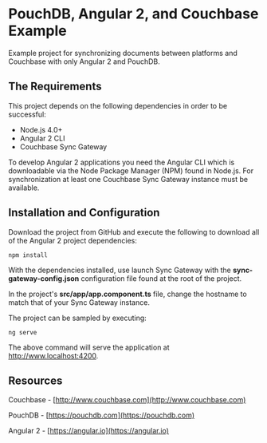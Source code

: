# PouchDB, Angular 2, and Couchbase Example

Example project for synchronizing documents between platforms and Couchbase with only Angular 2 and PouchDB.

## The Requirements

This project depends on the following dependencies in order to be successful:

* Node.js 4.0+
* Angular 2 CLI
* Couchbase Sync Gateway

To develop Angular 2 applications you need the Angular CLI which is downloadable via the Node Package Manager (NPM) found in Node.js.  For synchronization at least one Couchbase Sync Gateway instance must be available.

## Installation and Configuration

Download the project from GitHub and execute the following to download all of the Angular 2 project dependencies:

```
npm install
```

With the dependencies installed, use launch Sync Gateway with the **sync-gateway-config.json** configuration file found at the root of the project.

In the project's **src/app/app.component.ts** file, change the hostname to match that of your Sync Gateway instance.

The project can be sampled by executing:

```
ng serve
```

The above command will serve the application at http://www.localhost:4200.

## Resources

Couchbase - [http://www.couchbase.com](http://www.couchbase.com)

PouchDB - [https://pouchdb.com](https://pouchdb.com)

Angular 2 - [https://angular.io](https://angular.io)